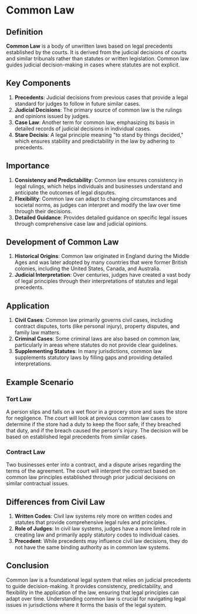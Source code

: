 # Common Law

## Definition
**Common Law** is a body of unwritten laws based on legal precedents established by the courts. It is derived from the judicial decisions of courts and similar tribunals rather than statutes or written legislation. Common law guides judicial decision-making in cases where statutes are not explicit.

## Key Components
1. **Precedents**: Judicial decisions from previous cases that provide a legal standard for judges to follow in future similar cases.
2. **Judicial Decisions**: The primary source of common law is the rulings and opinions issued by judges.
3. **Case Law**: Another term for common law, emphasizing its basis in detailed records of judicial decisions in individual cases.
4. **Stare Decisis**: A legal principle meaning "to stand by things decided," which ensures stability and predictability in the law by adhering to precedents.

## Importance
1. **Consistency and Predictability**: Common law ensures consistency in legal rulings, which helps individuals and businesses understand and anticipate the outcomes of legal disputes.
2. **Flexibility**: Common law can adapt to changing circumstances and societal norms, as judges can interpret and modify the law over time through their decisions.
3. **Detailed Guidance**: Provides detailed guidance on specific legal issues through comprehensive case law and judicial opinions.

## Development of Common Law
1. **Historical Origins**: Common law originated in England during the Middle Ages and was later adopted by many countries that were former British colonies, including the United States, Canada, and Australia.
2. **Judicial Interpretation**: Over centuries, judges have created a vast body of legal principles through their interpretations of statutes and legal precedents.

## Application
1. **Civil Cases**: Common law primarily governs civil cases, including contract disputes, torts (like personal injury), property disputes, and family law matters.
2. **Criminal Cases**: Some criminal laws are also based on common law, particularly in areas where statutes do not provide clear guidelines.
3. **Supplementing Statutes**: In many jurisdictions, common law supplements statutory laws by filling gaps and providing detailed interpretations.

## Example Scenario
### Tort Law
A person slips and falls on a wet floor in a grocery store and sues the store for negligence. The court will look at previous common law cases to determine if the store had a duty to keep the floor safe, if they breached that duty, and if the breach caused the person's injury. The decision will be based on established legal precedents from similar cases.

### Contract Law
Two businesses enter into a contract, and a dispute arises regarding the terms of the agreement. The court will interpret the contract based on common law principles established through prior judicial decisions on similar contractual issues.

## Differences from Civil Law
1. **Written Codes**: Civil law systems rely more on written codes and statutes that provide comprehensive legal rules and principles.
2. **Role of Judges**: In civil law systems, judges have a more limited role in creating law and primarily apply statutory codes to individual cases.
3. **Precedent**: While precedents may influence civil law decisions, they do not have the same binding authority as in common law systems.

## Conclusion
Common law is a foundational legal system that relies on judicial precedents to guide decision-making. It provides consistency, predictability, and flexibility in the application of the law, ensuring that legal principles can adapt over time. Understanding common law is crucial for navigating legal issues in jurisdictions where it forms the basis of the legal system.

